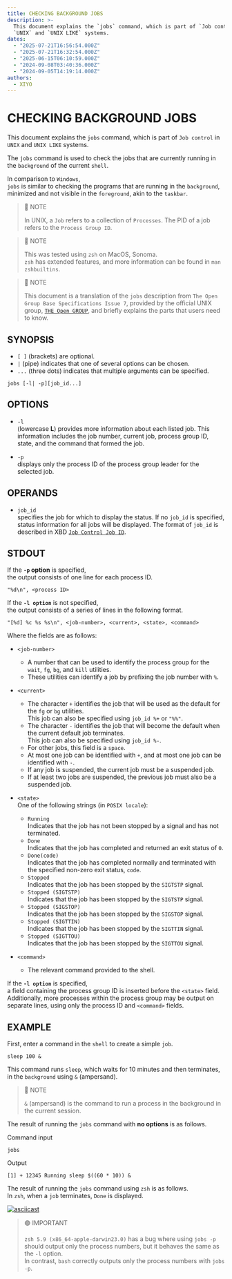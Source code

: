 ```yaml
---
title: CHECKING BACKGROUND JOBS
description: >-
  This document explains the `jobs` command, which is part of `Job control` in
  `UNIX` and `UNIX LIKE` systems.
dates:
  - "2025-07-21T16:56:54.000Z"
  - "2025-07-21T16:32:54.000Z"
  - "2025-06-15T06:10:59.000Z"
  - "2024-09-08T03:40:36.000Z"
  - "2024-09-05T14:19:14.000Z"
authors:
  - XIYO
---
```

# CHECKING BACKGROUND JOBS

This document explains the `jobs` command, which is part of `Job control` in `UNIX` and `UNIX LIKE` systems.

The `jobs` command is used to check the jobs that are currently running in the `background` of the current `shell`.

In comparison to `Windows`,\
`jobs` is similar to checking the programs that are running in the `background`, minimized and not visible in the `foreground`, akin to the `taskbar`.

> 🔵 NOTE
>
> In UNIX, a `Job` refers to a collection of `Processes`. The PID of a job refers to the `Process Group ID`.

> 🔵 NOTE
>
> This was tested using `zsh` on MacOS, Sonoma.\
> `zsh` has extended features, and more information can be found in `man zshbuiltins`.

> 🔵 NOTE
>
> This document is a translation of the `jobs` description from `The Open Group Base Specifications Issue 7`, provided by the official UNIX group, [`THE Open GROUP`](https://www.opengroup.org), and briefly explains the parts that users need to know.

## SYNOPSIS

- `[ ]` (brackets) are optional.
- `|` (pipe) indicates that one of several options can be chosen.
- `...` (three dots) indicates that multiple arguments can be specified.

```text
jobs [-l| -p][job_id...]
```

## OPTIONS

- `-l`\
  (lowercase **L**) provides more information about each listed job. This information includes the job number, current job, process group ID, state, and the command that formed the job.

- `-p`\
  displays only the process ID of the process group leader for the selected job.

## OPERANDS

- `job_id`\
  specifies the job for which to display the status. If no `job_id` is specified, status information for all jobs will be displayed. The format of `job_id` is described in XBD [`Job Control Job ID`](https://pubs.opengroup.org/onlinepubs/9699919799.2016edition/basedefs/V1_chap03.html#tag_03_204).

## STDOUT

If the **`-p` option** is specified,\
the output consists of one line for each process ID.

```text
"%d\n", <process ID>
```

If the **`-l option`** is not specified,\
the output consists of a series of lines in the following format.

```text
"[%d] %c %s %s\n", <job-number>, <current>, <state>, <command>
```

Where the fields are as follows:

- `<job-number>`

  - A number that can be used to identify the process group for the `wait`, `fg`, `bg`, and `kill` utilities.
  - These utilities can identify a job by prefixing the job number with `%`.

- `<current>`

  - The character `+` identifies the job that will be used as the default for the `fg` or `bg` utilities.\
    This job can also be specified using `job_id %+` or `"%%"`.
  - The character `-` identifies the job that will become the default when the current default job terminates.\
    This job can also be specified using `job_id %-`.
  - For other jobs, this field is a `space`.
  - At most one job can be identified with `+`, and at most one job can be identified with `-`.
  - If any job is suspended, the current job must be a suspended job.
  - If at least two jobs are suspended, the previous job must also be a suspended job.

- `<state>`\
  One of the following strings (in `POSIX locale`):

  - `Running`\
    Indicates that the job has not been stopped by a signal and has not terminated.
  - `Done`\
    Indicates that the job has completed and returned an exit status of `0`.
  - `Done(code)`\
    Indicates that the job has completed normally and terminated with the specified non-zero exit status, `code`.
  - `Stopped`\
    Indicates that the job has been stopped by the `SIGTSTP` signal.
  - `Stopped (SIGTSTP)`\
    Indicates that the job has been stopped by the `SIGTSTP` signal.
  - `Stopped (SIGSTOP)`\
    Indicates that the job has been stopped by the `SIGSTOP` signal.
  - `Stopped (SIGTTIN)`\
    Indicates that the job has been stopped by the `SIGTTIN` signal.
  - `Stopped (SIGTTOU)`\
    Indicates that the job has been stopped by the `SIGTTOU` signal.

- `<command>`
  - The relevant command provided to the shell.

If the **`-l option`** is specified,\
a field containing the process group ID is inserted before the `<state>` field.\
Additionally, more processes within the process group may be output on separate lines, using only the process ID and `<command>` fields.

## EXAMPLE

First, enter a command in the `shell` to create a simple `job`.

```shell
sleep 100 &
```

This command runs `sleep`, which waits for 10 minutes and then terminates, in the `background` using `&` (ampersand).

> 🔵 NOTE
>
> `&` (ampersand) is the command to run a process in the background in the current session.

The result of running the `jobs` command with **no options** is as follows.

Command input

```shell
jobs
```

Output

```text
[1] + 12345 Running sleep $((60 * 10)) &
```

The result of running the `jobs` command using `zsh` is as follows.\
In `zsh`, when a `job` terminates, `Done` is displayed.

[![asciicast](https://asciinema.xiyo.dev/a/22.svg)](https://asciinema.xiyo.dev/a/22)

> 🟣 IMPORTANT
>
> `zsh 5.9 (x86_64-apple-darwin23.0)` has a bug where using `jobs -p` should output only the process numbers, but it behaves the same as the `-l` option.\
> In contrast, `bash` correctly outputs only the process numbers with `jobs -p`.

